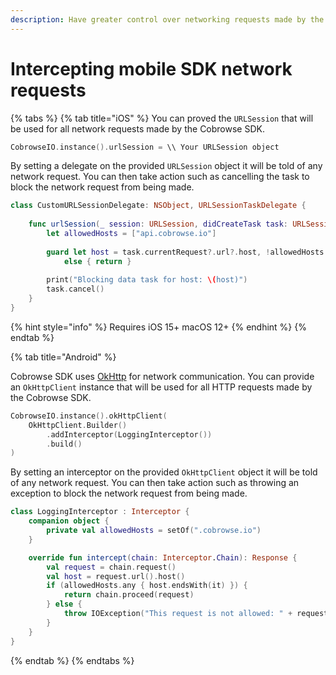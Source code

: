```yaml
---
description: Have greater control over networking requests made by the mobile SDKs.
---
```


# Intercepting mobile SDK network requests

{% tabs %}
{% tab title="iOS" %}
You can proved the `URLSession` that will be used for all network requests made by the Cobrowse SDK.

```swift
CobrowseIO.instance().urlSession = \\ Your URLSession object
```

By setting a delegate on the provided `URLSession` object it will be told of any network request. You can then take action such as cancelling the task to block the network request from being made.

```swift
class CustomURLSessionDelegate: NSObject, URLSessionTaskDelegate {
    
    func urlSession(_ session: URLSession, didCreateTask task: URLSessionTask) {
        let allowedHosts = ["api.cobrowse.io"]
        
        guard let host = task.currentRequest?.url?.host, !allowedHosts.contains(host)
            else { return }
        
        print("Blocking data task for host: \(host)")
        task.cancel()
    }
}
```

{% hint style="info" %}
Requires iOS 15+ macOS 12+
{% endhint %}
{% endtab %}

{% tab title="Android" %}

Cobrowse SDK uses [OkHttp](https://github.com/square/okhttp) for network communication. You can provide an `OkHttpClient` instance that will be used for all HTTP requests made by the Cobrowse SDK.

```kotlin
CobrowseIO.instance().okHttpClient(
    OkHttpClient.Builder()
        .addInterceptor(LoggingInterceptor())
        .build()
)
```

By setting an interceptor on the provided `OkHttpClient` object it will be told of any network request. You can then take action such as throwing an exception to block the network request from being made.

```kotlin
class LoggingInterceptor : Interceptor {
    companion object {
        private val allowedHosts = setOf(".cobrowse.io")
    }

    override fun intercept(chain: Interceptor.Chain): Response {
        val request = chain.request()
        val host = request.url().host()
        if (allowedHosts.any { host.endsWith(it) }) {
            return chain.proceed(request)
        } else {
            throw IOException("This request is not allowed: " + request.url())
        }
    }
}
```
{% endtab %}
{% endtabs %}



